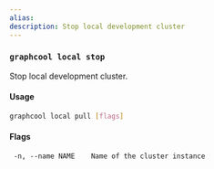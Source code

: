 ```yaml
---
alias:
description: Stop local development cluster
---
```


### `graphcool local stop`

Stop local development cluster.

#### Usage

```sh
graphcool local pull [flags]
```

#### Flags

```
 -n, --name NAME    Name of the cluster instance
```
